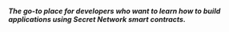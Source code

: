 ##### The go-to place for developers who want to learn how to build applications using Secret Network smart contracts.
